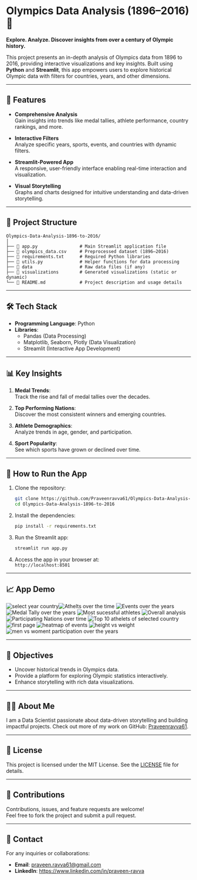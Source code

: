 
# Olympics Data Analysis (1896–2016) 🎯  
**Explore. Analyze. Discover insights from over a century of Olympic history.**

This project presents an in-depth analysis of Olympics data from 1896 to 2016, providing interactive visualizations and key insights. Built using **Python** and **Streamlit**, this app empowers users to explore historical Olympic data with filters for countries, years, and other dimensions.

---

## 🌟 **Features**

- **Comprehensive Analysis**  
  Gain insights into trends like medal tallies, athlete performance, country rankings, and more.

- **Interactive Filters**  
  Analyze specific years, sports, events, and countries with dynamic filters.

- **Streamlit-Powered App**  
  A responsive, user-friendly interface enabling real-time interaction and visualization.

- **Visual Storytelling**  
  Graphs and charts designed for intuitive understanding and data-driven storytelling.

---

## 📂 **Project Structure**

```plaintext
Olympics-Data-Analysis-1896-to-2016/
│
├── 📄 app.py                # Main Streamlit application file
├── 📄 olympics_data.csv     # Preprocessed dataset (1896–2016)
├── 📄 requirements.txt      # Required Python libraries
├── 📄 utils.py              # Helper functions for data processing
├── 📁 data                  # Raw data files (if any)
├── 📁 visualizations        # Generated visualizations (static or dynamic)
└── 📄 README.md             # Project description and usage details
```

---

## 🛠 **Tech Stack**

- **Programming Language**: Python  
- **Libraries**:  
  - Pandas (Data Processing)  
  - Matplotlib, Seaborn, Plotly (Data Visualization)  
  - Streamlit (Interactive App Development)  

---

## 📊 **Key Insights**

1. **Medal Trends**:  
   Track the rise and fall of medal tallies over the decades.

2. **Top Performing Nations**:  
   Discover the most consistent winners and emerging countries.

3. **Athlete Demographics**:  
   Analyze trends in age, gender, and participation.

4. **Sport Popularity**:  
   See which sports have grown or declined over time.

---

## 🚀 **How to Run the App**

1. Clone the repository:  
   ```bash
   git clone https://github.com/Praveenravva61/Olympics-Data-Analysis-1896-to-2016.git
   cd Olympics-Data-Analysis-1896-to-2016
   ```

2. Install the dependencies:  
   ```bash
   pip install -r requirements.txt
   ```

3. Run the Streamlit app:  
   ```bash
   streamlit run app.py
   ```

4. Access the app in your browser at:  
   `http://localhost:8501`

---

## 📈 **App Demo**

![select year   country](https://github.com/user-attachments/assets/f8835541-1ee1-40df-9c68-b7508672fc4b)![Athelts over the time](https://github.com/user-attachments/assets/075b46d2-e716-41d7-9fd5-70423c25a1d1)
![Events over the years](https://github.com/user-attachments/assets/28fb7178-d7fc-42a0-88fe-ef12295054da)
![Medal Tally over the years](https://github.com/user-attachments/assets/117296ae-dec6-448f-bb7a-1fabc0a0bbd8)
![Most sucessful athletes](https://github.com/user-attachments/assets/d7194af0-27ca-4791-937f-5761ac021568)
![Overall analysis](https://github.com/user-attachments/assets/daca8436-cffa-4467-919b-08327ebef773)
![Participating Nations over time](https://github.com/user-attachments/assets/7bc580a9-c81b-4644-9b52-1481443b4b8b)
![Top 10 athelets of selected country](https://github.com/user-attachments/assets/eabc6aee-410a-4bf6-ba38-4486ff914e48)
![first page](https://github.com/user-attachments/assets/87e18a02-9c69-42e2-88f2-9fd9c510013b)
![heatmap of events](https://github.com/user-attachments/assets/0b1886bb-130a-41bb-b36c-5ca077717809)
![height vs weight](https://github.com/user-attachments/assets/93839437-f449-43e2-be34-80a8f965aa2b)
![men vs woment participation over the years](https://github.com/user-attachments/assets/e7fbf5e4-368b-4fd4-bde9-666fefadb9cb)



---

## 🎯 **Objectives**

- Uncover historical trends in Olympics data.  
- Provide a platform for exploring Olympic statistics interactively.  
- Enhance storytelling with rich data visualizations.

---

## 👨‍💻 **About Me**

I am a Data Scientist passionate about data-driven storytelling and building impactful projects. Check out more of my work on GitHub: [Praveenravva61](https://github.com/Praveenravva61).

---

## 📄 **License**

This project is licensed under the MIT License. See the [LICENSE](./LICENSE) file for details.

---

## 🤝 **Contributions**

Contributions, issues, and feature requests are welcome!  
Feel free to fork the project and submit a pull request.  

---

## 📧 **Contact**

For any inquiries or collaborations:  
- **Email**: praveen.ravva61@gmail.com 
- **LinkedIn**: https://www.linkedin.com/in/praveen-ravva
